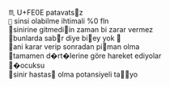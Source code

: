 <style>
@font-face {
  font-family: 'NoEmojiAstronomy';
  src: local("Apple Symbol"), local("Segoe UI Symbol"), local("Arial Unicode MS"), local("Menlo"), local("sans-serif");
  unicode-range: U+263C-2653;
}
</style>

&#9807; U+FE0E patavatsz  
`` sinsi olabilme ihtimali %0 fln  
 sinirine gitmediin zaman bi zarar vermez  
 bunlarda sabr diye biey yok 🤠  
 ani karar verip sonradan piman olma  
 tamamen d�rt�lerine göre hareket ediyolar  
 �ocuksu  
 sinir hastas olma potansiyeli tayo